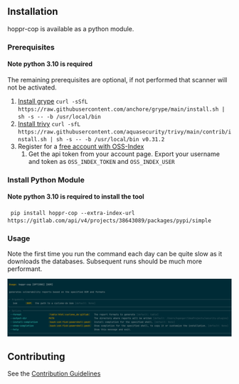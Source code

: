 ## Installation

hoppr-cop is available as a python module.

### Prerequisites

#### Note python 3.10 is required
The remaining prerequisites are optional, if not performed that scanner will not be activated.

1. [Install grype](https://github.com/anchore/grype#installation) `curl -sSfL https://raw.githubusercontent.com/anchore/grype/main/install.sh | sh -s -- -b /usr/local/bin`
2. [Install trivy](https://aquasecurity.github.io/trivy/v0.31.2/getting-started/installation/) `curl -sfL https://raw.githubusercontent.com/aquasecurity/trivy/main/contrib/install.sh | sh -s -- -b /usr/local/bin v0.31.2`
3. Register for a [free account with OSS-Index](https://ossindex.sonatype.org/user/register)
    1. Get the api token from your account page.  Export your username and token as `OSS_INDEX_TOKEN` and `OSS_INDEX_USER`

### Install Python Module

#### Note python 3.10 is required to install the tool

` pip install hoppr-cop --extra-index-url https://gitlab.com/api/v4/projects/38643089/packages/pypi/simple`

### Usage

Note the first time you run the command each day can be quite slow as it downloads the databases.  Subsequent runs should be much more performant.

![](usage.png)

## Contributing

See the [Contribution Guidelines](contributing.md)
